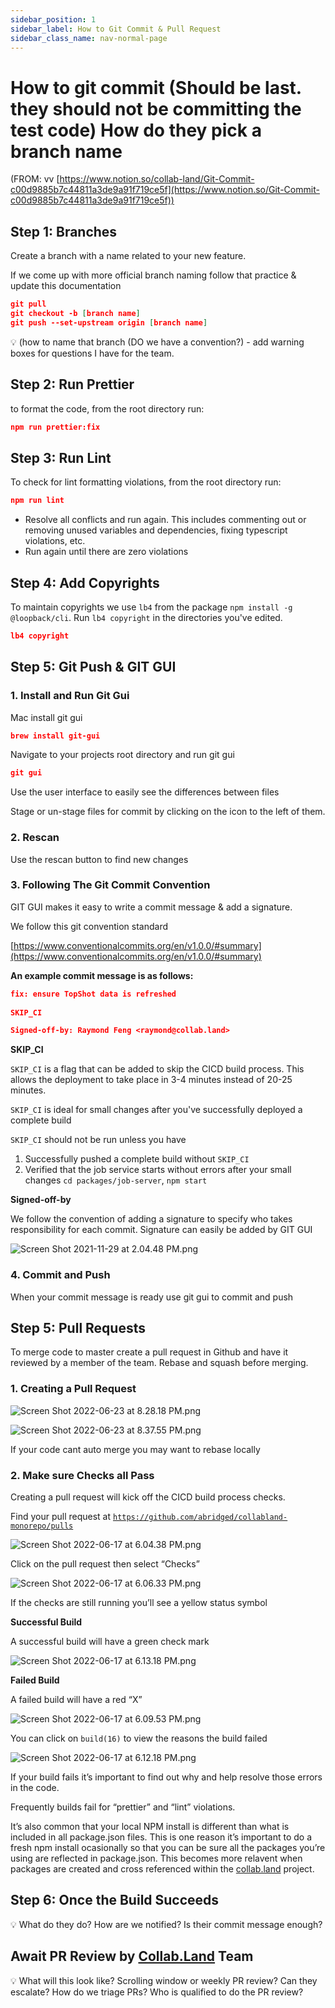 ```yaml
---
sidebar_position: 1
sidebar_label: How to Git Commit & Pull Request
sidebar_class_name: nav-normal-page
---
```


# How to git commit (Should be last. they should not be committing the test code) How do they pick a branch name

(FROM: vv [https://www.notion.so/collab-land/Git-Commit-c00d9885b7c44811a3de9a91f719ce5f](https://www.notion.so/Git-Commit-c00d9885b7c44811a3de9a91f719ce5f))

## Step 1: Branches

Create a branch with a name related to your new feature.  

If we come up with more official branch naming follow that practice & update this documentation

```json
git pull
git checkout -b [branch name]
git push --set-upstream origin [branch name]
```

<aside>
💡 (how to name that branch (DO we have a convention?) - add warning boxes for questions I have for the team.

</aside>

## Step 2: Run Prettier

to format the code, from the root directory run:

```json
npm run prettier:fix
```

## Step 3: Run Lint

To check for lint formatting violations, from the root directory run:

```json
npm run lint
```

- Resolve all conflicts and run again.  This includes commenting out or removing unused variables and dependencies, fixing typescript violations, etc.
- Run again until there are zero violations

## Step 4: Add Copyrights

To maintain copyrights we use `lb4` from the package `npm install -g @loopback/cli`.  Run `lb4 copyright` in the directories you've edited.

```json
lb4 copyright
```

## Step 5: Git Push & GIT GUI

### 1. Install and Run Git Gui

Mac install git gui

```json
brew install git-gui
```

Navigate to your projects root directory and run git gui

```json
git gui
```

Use the user interface to easily see the differences between files

Stage or un-stage files for commit by clicking on the icon to the left of them.

### 2. Rescan

Use the rescan button to find new changes

### 3. Following The Git Commit Convention

GIT GUI makes it easy to write a commit message & add a signature.  

We follow this git convention standard

[https://www.conventionalcommits.org/en/v1.0.0/#summary](https://www.conventionalcommits.org/en/v1.0.0/#summary)

**An example commit message is as follows:**

```json
fix: ensure TopShot data is refreshed
    
SKIP_CI

Signed-off-by: Raymond Feng <raymond@collab.land>
```

**SKIP_CI**

`SKIP_CI` is a flag that can be added to skip the CICD build process.  This allows the deployment to take place in 3-4 minutes instead of 20-25 minutes.  

`SKIP_CI` is ideal for small changes after you've successfully deployed a complete build

`SKIP_CI` should not be run unless you have 

1. Successfully pushed a complete build without `SKIP_CI`
2. Verified that the job service starts without errors after your small changes `cd packages/job-server`, `npm start`

**Signed-off-by**

We follow the convention of adding a signature to specify who takes responsibility for each commit.  Signature can easily be added by GIT GUI

![Screen Shot 2021-11-29 at 2.04.48 PM.png](imgs/img24.png)

### 4. Commit and Push

When your commit message is ready use git gui to commit and push

## Step 5: Pull Requests

To merge code to master create a pull request in Github and have it reviewed by a member of the team.  Rebase and squash before merging.

### 1. Creating a Pull Request

![Screen Shot 2022-06-23 at 8.28.18 PM.png](imgs/img25.png)

![Screen Shot 2022-06-23 at 8.37.55 PM.png](imgs/img26.png)

If your code cant auto merge you may want to rebase locally

### 2. Make sure Checks all Pass

Creating a pull request will kick off the CICD build process checks.

Find your pull request at [`https://github.com/abridged/collabland-monorepo/pulls`](https://github.com/abridged/collabland-monorepo/pulls)

![Screen Shot 2022-06-17 at 6.04.38 PM.png](imgs/img27.png)

Click on the pull request then select “Checks”

![Screen Shot 2022-06-17 at 6.06.33 PM.png](imgs/img28.png)

If the checks are still running you’ll see a yellow status symbol

**Successful Build**

A successful build will have a green check mark

![Screen Shot 2022-06-17 at 6.13.18 PM.png](imgs/img29.png)

**Failed Build**

A failed build will have a red “X” 

![Screen Shot 2022-06-17 at 6.09.53 PM.png](imgs/img30.png)

You can click on `build(16)` to view the reasons the build failed

![Screen Shot 2022-06-17 at 6.12.18 PM.png](imgs/img31.png)

If your build fails it’s important to find out why and help resolve those errors in the code.

Frequently builds fail for “prettier” and “lint” violations.  

It’s also common that your local NPM install is different than what is included in all package.json files.  This is one reason it’s important to do a fresh npm install ocasionally so that you can be sure all the packages you’re using are reflected in package.json.  This becomes more relavent when packages are created and cross referenced within the [collab.land](http://collab.land) project.

## Step 6: Once the Build Succeeds

<aside>
💡 What do they do? How are we notified?  Is their commit message enough?

</aside>

## Await PR Review by [Collab.Land](http://Collab.Land) Team

<aside>
💡 What will this look like?
Scrolling window or weekly PR review?
Can they escalate?
How do we triage PRs?
Who is qualified to do the PR review?

</aside>
